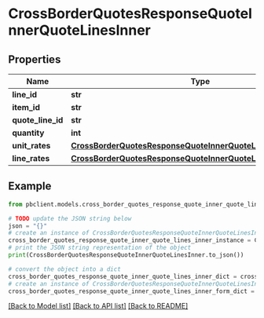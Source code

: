 # CrossBorderQuotesResponseQuoteInnerQuoteLinesInner


## Properties

Name | Type | Description | Notes
------------ | ------------- | ------------- | -------------
**line_id** | **str** |  | [optional] 
**item_id** | **str** |  | [optional] 
**quote_line_id** | **str** |  | [optional] 
**quantity** | **int** |  | [optional] 
**unit_rates** | [**CrossBorderQuotesResponseQuoteInnerQuoteLinesInnerUnitRates**](CrossBorderQuotesResponseQuoteInnerQuoteLinesInnerUnitRates.md) |  | [optional] 
**line_rates** | [**CrossBorderQuotesResponseQuoteInnerQuoteLinesInnerLineRates**](CrossBorderQuotesResponseQuoteInnerQuoteLinesInnerLineRates.md) |  | [optional] 

## Example

```python
from pbclient.models.cross_border_quotes_response_quote_inner_quote_lines_inner import CrossBorderQuotesResponseQuoteInnerQuoteLinesInner

# TODO update the JSON string below
json = "{}"
# create an instance of CrossBorderQuotesResponseQuoteInnerQuoteLinesInner from a JSON string
cross_border_quotes_response_quote_inner_quote_lines_inner_instance = CrossBorderQuotesResponseQuoteInnerQuoteLinesInner.from_json(json)
# print the JSON string representation of the object
print(CrossBorderQuotesResponseQuoteInnerQuoteLinesInner.to_json())

# convert the object into a dict
cross_border_quotes_response_quote_inner_quote_lines_inner_dict = cross_border_quotes_response_quote_inner_quote_lines_inner_instance.to_dict()
# create an instance of CrossBorderQuotesResponseQuoteInnerQuoteLinesInner from a dict
cross_border_quotes_response_quote_inner_quote_lines_inner_form_dict = cross_border_quotes_response_quote_inner_quote_lines_inner.from_dict(cross_border_quotes_response_quote_inner_quote_lines_inner_dict)
```
[[Back to Model list]](../README.md#documentation-for-models) [[Back to API list]](../README.md#documentation-for-api-endpoints) [[Back to README]](../README.md)



